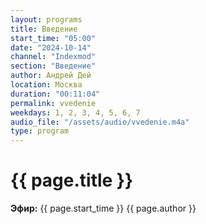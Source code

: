 ```yaml
---
layout: programs
title: Введение
start_time: "05:00"
date: "2024-10-14"
channel: "Indexmod"
section: "Введение"
author: Андрей Дей
location: Москва
duration: "00:11:04"
permalink: vvedenie
weekdays: 1, 2, 3, 4, 5, 6, 7
audio_file: "/assets/audio/vvedenie.m4a"
type: program
---
```


# {{ page.title }}

**Эфир:** {{ page.start_time }} {{ page.author }}  
